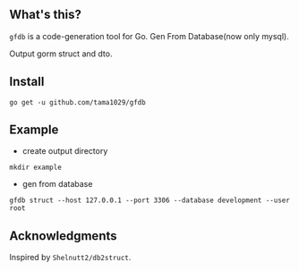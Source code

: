 ## What's this?

`gfdb` is a code-generation tool for Go.
Gen From Database(now only mysql).

Output gorm struct and dto.

## Install

`go get -u github.com/tama1029/gfdb`

## Example

* create output directory

`mkdir example`

* gen from database

`gfdb struct --host 127.0.0.1 --port 3306 --database development --user root`

## Acknowledgments

Inspired by `Shelnutt2/db2struct`.